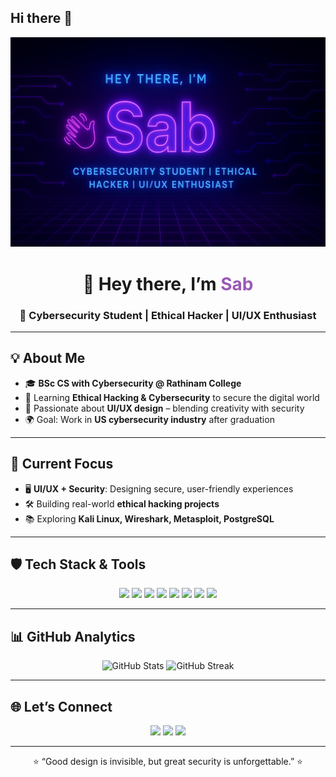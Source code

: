 ## Hi there 👋
<!-- Banner -->
<p align="center">
  <img src="https://github.com/s4bztories/s4bztories/blob/main/banner.png" alt="Sab | Cybersecurity Student | Ethical Hacker | UI/UX Enthusiast">
</p>

<h1 align="center">👋 Hey there, I’m <span style="color:#9b59b6;">Sab</span></h1>
<h3 align="center">🚀 Cybersecurity Student | Ethical Hacker | UI/UX Enthusiast</h3>

---

## 💡 About Me
- 🎓 **BSc CS with Cybersecurity @ Rathinam College**
- 🔐 Learning **Ethical Hacking & Cybersecurity** to secure the digital world
- 🎨 Passionate about **UI/UX design** – blending creativity with security
- 🌍 Goal: Work in **US cybersecurity industry** after graduation

---

## 🎯 Current Focus
- 🖥️ **UI/UX + Security**: Designing secure, user-friendly experiences
- 🛠️ Building real-world **ethical hacking projects**
- 📚 Exploring **Kali Linux, Wireshark, Metasploit, PostgreSQL**

---

## 🛡️ Tech Stack & Tools
<p align="center">
  <img src="https://img.shields.io/badge/Python-3776AB?style=for-the-badge&logo=python&logoColor=white"/>
  <img src="https://img.shields.io/badge/C-00599C?style=for-the-badge&logo=c&logoColor=white"/>
  <img src="https://img.shields.io/badge/SQL-4479A1?style=for-the-badge&logo=postgresql&logoColor=white"/>
  <img src="https://img.shields.io/badge/Kali_Linux-557C94?style=for-the-badge&logo=kalilinux&logoColor=white"/>
  <img src="https://img.shields.io/badge/Wireshark-1679A7?style=for-the-badge&logo=wireshark&logoColor=white"/>
  <img src="https://img.shields.io/badge/Figma-F24E1E?style=for-the-badge&logo=figma&logoColor=white"/>
  <img src="https://img.shields.io/badge/AdobeXD-FF61F6?style=for-the-badge&logo=adobexd&logoColor=white"/>
  <img src="https://img.shields.io/badge/VSCode-007ACC?style=for-the-badge&logo=visual-studio-code&logoColor=white"/>
</p>

---

## 📊 GitHub Analytics
<p align="center">
  <img src="https://github-readme-stats.vercel.app/api?username=s4bztories&show_icons=true&theme=radical" alt="GitHub Stats" />
  <img src="https://github-readme-streak-stats.herokuapp.com/?user=s4bztories&theme=radical" alt="GitHub Streak" />
</p>

---

## 🌐 Let’s Connect
<p align="center">
  <a href="https://www.linkedin.com/in/jeyasabarinath/"><img src="https://img.shields.io/badge/LinkedIn-0A66C2?style=for-the-badge&logo=linkedin&logoColor=white"/></a>
  <a href="https://www.instagram.com/s4bztories/"><img src="https://img.shields.io/badge/Instagram-E4405F?style=for-the-badge&logo=instagram&logoColor=white"/></a>
  <a href="mailto:rjeyasabarinath1@gmail.com"><img src="https://img.shields.io/badge/Email-D14836?style=for-the-badge&logo=gmail&logoColor=white"/></a>
</p>

---

<p align="center">
⭐ “Good design is invisible, but great security is unforgettable.” ⭐
</p>
